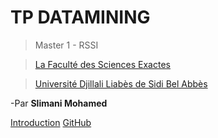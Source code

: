 # TP DATAMINING

> Master 1 - RSSI 

>[La Faculté des Sciences Exactes](https://fse.univ-sba.dz)

>[Université Djillali Liabès de Sidi Bel Abbès](https://univ-sba.dz)

-Par **Slimani Mohamed**

[Introduction](#main)
[GitHub](https://github.com/Mohamed-SM/datamining-with-weka)

